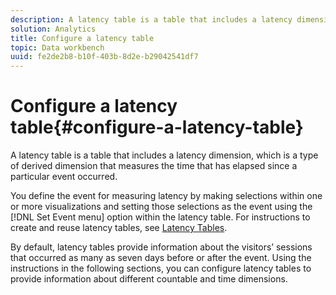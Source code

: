 ```yaml
---
description: A latency table is a table that includes a latency dimension, which is a type of derived dimension that measures the time that has elapsed since a particular event occurred.
solution: Analytics
title: Configure a latency table
topic: Data workbench
uuid: fe2de2b8-b10f-403b-8d2e-b29042541df7
---
```


# Configure a latency table{#configure-a-latency-table}

A latency table is a table that includes a latency dimension, which is a type of derived dimension that measures the time that has elapsed since a particular event occurred.

 You define the event for measuring latency by making selections within one or more visualizations and setting those selections as the event using the [!DNL Set Event menu] option within the latency table. For instructions to create and reuse latency tables, see [Latency Tables](../../../../home/c-get-started/c-analysis-vis/c-lat-tbls.md#concept-7c7339e257ff4727afdda8e692bbba44).

By default, latency tables provide information about the visitors’ sessions that occurred as many as seven days before or after the event. Using the instructions in the following sections, you can configure latency tables to provide information about different countable and time dimensions. 
